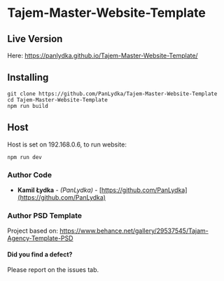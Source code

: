 # Tajem-Master-Website-Template

## Live Version

Here: https://panlydka.github.io/Tajem-Master-Website-Template/

## Installing

```
git clone https://github.com/PanLydka/Tajem-Master-Website-Template
cd Tajem-Master-Website-Template
npm run build
```
## Host
Host is set on 192.168.0.6, to run website:
```
npm run dev
```

### Author Code
* **Kamil Łydka** - *(PanLydka)* - [https://github.com/PanLydka](https://github.com/PanLydka)

### Author PSD Template
Project based on: https://www.behance.net/gallery/29537545/Tajam-Agency-Template-PSD



#### Did you find a defect? 
 Please report on the issues tab. 
